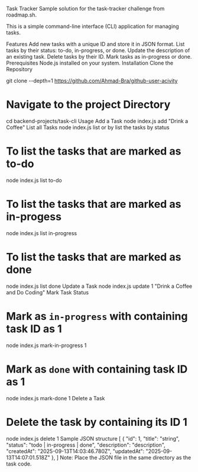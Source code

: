 Task Tracker
Sample solution for the task-tracker challenge from roadmap.sh.

This is a simple command-line interface (CLI) application for managing tasks.

Features
Add new tasks with a unique ID and store it in JSON format.
List tasks by their status: to-do, in-progress, or done.
Update the description of an existing task.
Delete tasks by their ID.
Mark tasks as in-progress or done.
Prerequisites
Node.js installed on your system.
Installation
Clone the Repository

git clone --depth=1 https://github.com/Ahmad-Bra/github-user-acivity

# Navigate to the project Directory
cd backend-projects/task-cli
Usage
Add a Task
node index.js add "Drink a Coffee"
List all Tasks
node index.js list
or by list the tasks by status
# To list the tasks that are marked as to-do
node index.js list to-do

# To list the tasks that are marked as in-progess
node index.js list in-progress

# To list the tasks that are marked as done
node index.js list done
Update a Task
node index.js update 1 "Drink a Coffee and Do Coding"
Mark Task Status
# Mark as `in-progress` with containing task ID as 1
node index.js mark-in-progress 1

# Mark as `done` with containing task ID as 1
node index.js mark-done 1
Delete a Task
# Delete the task by containing its ID 1
node index.js delete 1
Sample JSON structure
[
{
    "id": 1,
    "title": "string",
    "status": "todo | in-progress | done",
    "description": "description",
    "createdAt": "2025-09-13T14:03:46.780Z",
    "updatedAt": "2025-09-13T14:07:01.518Z"
  },
]
Note: Place the JSON file in the same directory as the task code.

 
